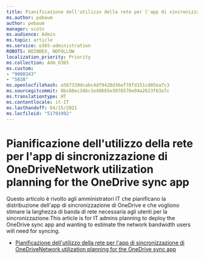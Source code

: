 ```yaml
---
title: Pianificazione dell'utilizzo della rete per l'app di sincronizzazione di OneDrive
ms.author: pebaum
author: pebaum
manager: scotv
ms.audience: Admin
ms.topic: article
ms.service: o365-administration
ROBOTS: NOINDEX, NOFOLLOW
localization_priority: Priority
ms.collection: Adm_O365
ms.custom:
- "9000343"
- "5838"
ms.openlocfilehash: a567339dcabc4df9428d36ef78fd151cd05ea7c3
ms.sourcegitcommit: 8bc60ec34bc1e40685e3976576e04a2623f63a7c
ms.translationtype: HT
ms.contentlocale: it-IT
ms.lasthandoff: 04/15/2021
ms.locfileid: "51791992"
---
```

# <a name="network-utilization-planning-for-the-onedrive-sync-app"></a><span data-ttu-id="f6a17-102">Pianificazione dell'utilizzo della rete per l'app di sincronizzazione di OneDrive</span><span class="sxs-lookup"><span data-stu-id="f6a17-102">Network utilization planning for the OneDrive sync app</span></span>

<span data-ttu-id="f6a17-103">Questo articolo è rivolto agli amministratori IT che pianificano la distribuzione dell'app di sincronizzazione di OneDrive e che vogliono stimare la larghezza di banda di rete necessaria agli utenti per la sincronizzazione.</span><span class="sxs-lookup"><span data-stu-id="f6a17-103">This article is for IT admins planning to deploy the OneDrive sync app and wanting to estimate the network bandwidth users will need for syncing.</span></span>  

- [<span data-ttu-id="f6a17-104">Pianificazione dell'utilizzo della rete per l'app di sincronizzazione di OneDrive</span><span class="sxs-lookup"><span data-stu-id="f6a17-104">Network utilization planning for the OneDrive sync app</span></span>](https://docs.microsoft.com/onedrive/network-utilization-planning)